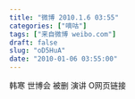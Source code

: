 ```yaml
---
title: "微博 2010.1.6 03:55"
categories: ["嘀咕"]
tags: ["来自微博 weibo.com"]
draft: false
slug: "oD5HuA"
date: "2010-01-06 03:55:00"
---
```


<p>韩寒 世博会 被删 演讲 O网页链接 ​​​​</p>
